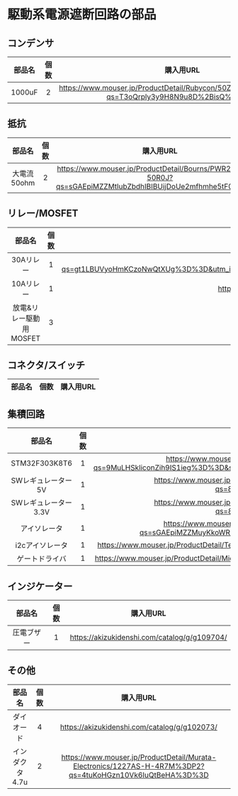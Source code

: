 # 駆動系電源遮断回路の部品
## コンデンサ
|部品名|個数|購入用URL|
|:-:|:-:|:-:|
|1000uF|2|https://www.mouser.jp/ProductDetail/Rubycon/50ZLH1000MEFC16X25?qs=T3oQrply3y9H8N9u8D%2BisQ%3D%3D|
## 抵抗
|部品名|個数|購入用URL|
|:-:|:-:|:-:|
|大電流50ohm|2|https://www.mouser.jp/ProductDetail/Bourns/PWR263S-20-50R0J?qs=sGAEpiMZZMtlubZbdhIBIBUijDoUe2mfhmhe5tF0wk0%3D|

## リレー/MOSFET
|部品名|個数|購入用URL|
|:-:|:-:|:-:|
|30Aリレー|1|https://www.mouser.jp/ProductDetail/TE-Connectivity-PB/T9GS1L14-5?qs=gt1LBUVyoHmKCzoNwQtXUg%3D%3D&utm_id=21508984536&gad_source=1&gclid=Cj0KCQjw3vO3BhCqARIsAEWblcCBTCmY0mdqIVBL_wKnwWvKvQN3984iiMdI4LmBFLpfd6hpW_9dBrEaAue2EALw_wcB|
|10Aリレー|1|https://www.mouser.jp/ProductDetail/Omron-Electronics/G5Q-1-DC5?qs=Pjd0UV7BHP%2FBmM4S31Qklw%3D%3D|
|放電&リレー駆動用MOSFET|3|https://www.mouser.jp/ProductDetail/Toshiba/SSM3K341RLXHF?qs=pUKx8fyJudAJFuWle1EaYA%3D%3D|


## コネクタ/スイッチ
|部品名|個数|購入用URL|
|:-:|:-:|:-:|

## 集積回路
|部品名|個数|購入用URL|
|:-:|:-:|:-:|
|STM32F303K8T6|1|https://www.mouser.jp/ProductDetail/STMicroelectronics/STM32F303K8T6?qs=9MuLHSkliconZih9IS1ieg%3D%3D&srsltid=AfmBOorOO7T1jGIJBlNrHbg3eSMGk43j7xsLGyPR30xGbcmK4FA_RT7X|
|SWレギュレーター5V|1|https://www.mouser.jp/ProductDetail/Texas-Instruments/LMR50410Y5FQDBVRQ1?qs=81r%252BiQLm7BR57cLsTbTr9w%3D%3D|
|SWレギュレーター3.3V|1|https://www.mouser.jp/ProductDetail/Texas-Instruments/LMR50410Y3FQDBVRQ1?qs=81r%252BiQLm7BTaIXwCgdOuiA%3D%3D|
|アイソレータ|1|https://www.mouser.jp/ProductDetail/Analog-Devices/ADUM120N0BRZ-RL7?qs=sGAEpiMZZMuyKkoWRCJ2WKRE1XbVPnJ2m9fYxzpcXnvUX%252Bkz8SX9kA%3D%3D|
|i2cアイソレータ|1|https://www.mouser.jp/ProductDetail/Texas-Instruments/ISO1640BDR?qs=eP2BKZSCXI7LW%2Bgt82AzLA%3D%3D|
|ゲートドライバ|1|https://www.mouser.jp/ProductDetail/Microchip-Technology/MIC4427ZM?qs=kh6iOki%2FeLFZ7P64S1BzzQ%3D%3D|

## インジケーター
|部品名|個数|購入用URL|
|:-:|:-:|:-:|
|圧電ブザー|1|https://akizukidenshi.com/catalog/g/g109704/|

## その他
|部品名|個数|購入用URL|
|:-:|:-:|:-:|
|ダイオード|4|https://akizukidenshi.com/catalog/g/g102073/|
|インダクタ4.7u|2|https://www.mouser.jp/ProductDetail/Murata-Electronics/1227AS-H-4R7M%3DP2?qs=4tuKoHGzn10Vk6IuQtBeHA%3D%3D|
